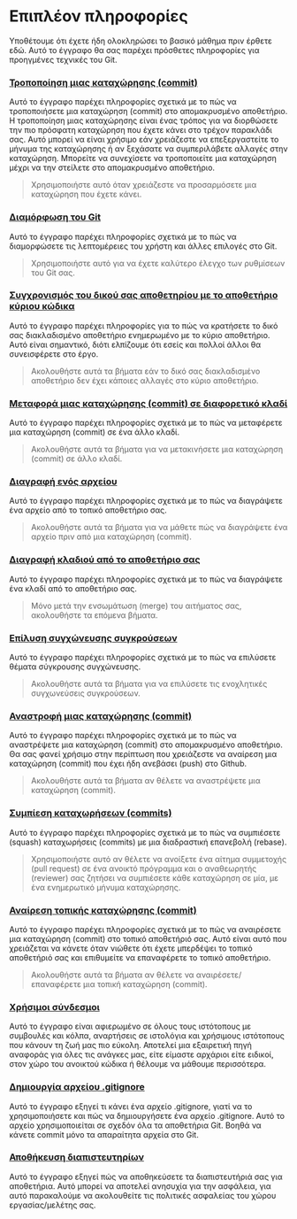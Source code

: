 # Επιπλέον πληροφορίες

Υποθέτουμε ότι έχετε ήδη ολοκληρώσει το βασικό μάθημα πριν έρθετε εδώ. Αυτό το έγγραφο θα σας παρέχει πρόσθετες πληροφορίες για προηγμένες τεχνικές του Git.

### [Τροποποίηση μιας καταχώρησης (commit)](amending-a-commit.md)
Αυτό το έγγραφο παρέχει πληροφορίες σχετικά με το πώς να τροποποιήσετε μια καταχώρηση (commit) στο απομακρυσμένο αποθετήριο. Η τροποποίηση μιας καταχώρησης είναι ένας τρόπος για να διορθώσετε την πιο πρόσφατη καταχώρηση που έχετε κάνει στο τρέχον παρακλάδι σας. Αυτό μπορεί να είναι χρήσιμο εάν χρειάζεστε να επεξεργαστείτε το μήνυμα της καταχώρησης ή αν ξεχάσατε να συμπεριλάβετε αλλαγές στην καταχώρηση. Μπορείτε να συνεχίσετε να τροποποιείτε μια καταχώρηση μέχρι να την στείλετε στο απομακρυσμένο αποθετήριο.
> Χρησιμοποιήστε αυτό όταν χρειάζεστε να προσαρμόσετε μια καταχώρηση που έχετε κάνει.

### [Διαμόρφωση του Git](configuring-git.md)
Αυτό το έγγραφο παρέχει πληροφορίες σχετικά με το πώς να διαμορφώσετε τις λεπτομέρειες του χρήστη και άλλες επιλογές στο Git.
> Χρησιμοποιήστε αυτό για να έχετε καλύτερο έλεγχο των ρυθμίσεων του Git σας.

### [Συγχρονισμός του δικού σας αποθετηρίου με το αποθετήριο κύριου κώδικα](keeping-your-fork-synced-with-this-repository.md)
Αυτό το έγγραφο παρέχει πληροφορίες για το πώς να κρατήσετε το δικό σας διακλαδισμένο αποθετήριο ενημερωμένο με το κύριο αποθετήριο. Αυτό είναι σημαντικό, διότι ελπίζουμε ότι εσείς και πολλοί άλλοι θα συνεισφέρετε στο έργο.
> Ακολουθήστε αυτά τα βήματα εάν το δικό σας διακλαδισμένο αποθετήριο δεν έχει κάποιες αλλαγές στο κύριο αποθετήριο.

### [Μεταφορά μιας καταχώρησης (commit) σε διαφορετικό κλαδί](moving-a-commit-to-a-different-branch.md)
Αυτό το έγγραφο παρέχει πληροφορίες σχετικά με το πώς να μεταφέρετε μια καταχώρηση (commit) σε ένα άλλο κλαδί.
> Ακολουθήστε αυτά τα βήματα για να μετακινήσετε μια καταχώρηση (commit) σε άλλο κλαδί.

### [Διαγραφή ενός αρχείου](removing-a-file.md)
Αυτό το έγγραφο παρέχει πληροφορίες σχετικά με το πώς να διαγράψετε ένα αρχείο από το τοπικό αποθετήριο σας.
> Ακολουθήστε αυτά τα βήματα για να μάθετε πώς να διαγράψετε ένα αρχείο πριν από μια καταχώρηση (commit).

### [Διαγραφή κλαδιού από το αποθετήριο σας](removing-branch-from-your-repository.md)
Αυτό το έγγραφο παρέχει πληροφορίες σχετικά με το πώς να διαγράψετε ένα κλαδί από το αποθετήριο σας.
> Μόνο μετά την ενσωμάτωση (merge) του αιτήματος σας, ακολουθήστε τα επόμενα βήματα.

### [Επίλυση συγχώνευσης συγκρούσεων](resolving-merge-conflicts.md)
Αυτό το έγγραφο παρέχει πληροφορίες σχετικά με το πώς να επιλύσετε θέματα σύγκρουσης συγχώνευσης.
> Ακολουθήστε αυτά τα βήματα για να επιλύσετε τις ενοχλητικές συγχωνεύσεις συγκρούσεων.

### [Αναστροφή μιας καταχώρησης (commit)](reverting-a-commit.md)
Αυτό το έγγραφο παρέχει πληροφορίες σχετικά με το πώς να αναστρέψετε μια καταχώρηση (commit) στο απομακρυσμένο αποθετήριο. Θα σας φανεί χρήσιμο στην περίπτωση που χρειάζεστε να αναίρεση μια καταχώρηση (commit) που έχει ήδη ανεβάσει (push) στο Github.
> Ακολουθήστε αυτά τα βήματα αν θέλετε να αναστρέψετε μια καταχώρηση (commit).

### [Συμπίεση καταχωρήσεων (commits)](squashing-commits.md)
Αυτό το έγγραφο παρέχει πληροφορίες σχετικά με το πώς να συμπιέσετε (squash) καταχωρήσεις (commits) με μια διαδραστική επανεβολή (rebase).
> Χρησιμοποιήστε αυτό αν θέλετε να ανοίξετε ένα αίτημα συμμετοχής (pull request) σε ένα ανοικτό πρόγραμμα και ο αναθεωρητής (reviewer) σας ζητήσει να συμπιέσετε κάθε καταχώρηση σε μία, με ένα ενημερωτικό μήνυμα καταχώρησης.

### [Αναίρεση τοπικής καταχώρησης (commit)](undoing-a-commit.md)
Αυτό το έγγραφο παρέχει πληροφορίες σχετικά με το πώς να αναιρέσετε μια καταχώρηση (commit) στο τοπικό αποθετήριό σας. Αυτό είναι αυτό που χρειάζεται να κάνετε όταν νιώθετε ότι έχετε μπερδέψει το τοπικό αποθετήριό σας και επιθυμείτε να επαναφέρετε το τοπικό αποθετήριο.
> Ακολουθήστε αυτά τα βήματα αν θέλετε να αναιρέσετε/επαναφέρετε μια τοπική καταχώρηση (commit).

### [Χρήσιμοι σύνδεσμοι](Useful-links-for-further-learning.md)
Αυτό το έγγραφο είναι αφιερωμένο σε όλους τους ιστότοπους με συμβουλές και κόλπα, αναρτήσεις σε ιστολόγια και χρήσιμους ιστότοπους που κάνουν τη ζωή μας πιο εύκολη. Αποτελεί μια εξαιρετική πηγή αναφοράς για όλες τις ανάγκες μας, είτε είμαστε αρχάριοι είτε ειδικοί, στον χώρο του ανοικτού κώδικα ή θέλουμε να μάθουμε περισσότερα.

### [Δημιουργία αρχείου .gitignore](creating-a-gitignore-file.md)
Αυτό το έγγραφο εξηγεί τι κάνει ένα αρχείο .gitignore, γιατί να το χρησιμοποιήσετε και πώς να δημιουργήσετε ένα αρχείο .gitignore. Αυτό το αρχείο χρησιμοποιείται σε σχεδόν όλα τα αποθετήρια Git. Βοηθά να κάνετε commit μόνο τα απαραίτητα αρχεία στο Git.

### [Αποθήκευση διαπιστευτηρίων](storing-credentials.md)
Αυτό το έγγραφο εξηγεί πώς να αποθηκεύσετε τα διαπιστευτήριά σας για αποθετήρια. Αυτό μπορεί να αποτελεί ανησυχία για την ασφάλεια, για αυτό παρακαλούμε να ακολουθείτε τις πολιτικές ασφαλείας του χώρου εργασίας/μελέτης σας.
